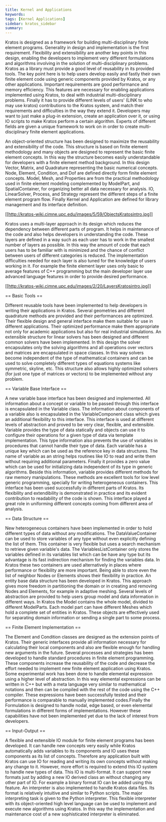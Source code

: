 ```yaml
---
title: Kernel and Applications
keywords: 
tags: [Kernel Applications]
sidebar: kratos_sidebar
summary: 
---
```


Kratos is designed as a framework for building multi-disciplinary finite element programs. Generality in design and implementation is the first requirement. Flexibility and extensibility are another key points in this design, enabling the developers to implement very different formulations and algorithms involving in the solution of multi-disciplinary problems. Kratos as a library must provide a good level of reusability in its provided tools. The key point here is to help users develop easily and fastly their own finite element code using generic components provided by Kratos, or any other applications. Important requirements are good performance and memory efficiency. This features are necessary for enabling applications implemented using Kratos, to deal with industrial multi-disciplinary problems. Finally it has to provide different levels of users' (LINK to who may use kratos) contributions to the Kratos system, and match their requirements and difficulties in the way they extend it. Developers may want to just make a plug-in extension, create an application over it, or using IO scripts to make Kratos perform a certain algorithm. Experts of different fields are given a unique framework to work on in order to create multi-disciplinary finite element applications.

An object-oriented structure has been designed to maximize the reusability and extensibility of the code. This structure is based on finite element methodology and many objects are designed to represent the basic finite element concepts. In this way the structure becomes easily understandable for developers with a finite element method background. In this design Vector, Matrix, and Quadrature representing the basic numerical concepts. Node, Element, Condition, and Dof are defined directly form finite element concepts. Model, Mesh, and Properties are from the practical methodology used in finite element modeling complemented by ModelPart, and SpatialContainer, for organizing better all data necessary for analysis. IO, LinearSolver, Process, and Strategy represent the different steps of a finite element program flow. Finally Kernel and Application are defined for library management and its interface definition.

[[http://kratos-wiki.cimne.upc.edu/images/5/59/ObjectsKratosintro.jpg]]

Kratos uses a multi-layer approach in its design which reduces the dependency between different parts of program. It helps in maintenance of the code and also helps developers in understanding the code. These layers are defined in a way such as each user has to work in the smallest number of layers as possible. In this way the amount of code that each users has to be familiar with is minimized and the chance of conflict between users of different categories is reduced. The implementation difficulties needed for each layer is also tuned for the knowledge of users working in it. For example the finite element layer uses only basic to average features of C++ programming but the main developer layer use advanced language features in order to provide desired performance.

[[http://kratos-wiki.cimne.upc.edu/images/2/20/LayersKratosintro.jpg]]

== Basic Tools ==

Different reusable tools have been implemented to help developers in writing their applications in Kratos. Several geometries and different quadrature methods are provided and their performances are optimized. Their flexible design and general interface make them suitable for use in different applications. Their optimized performance make them appropriate not only for academic applications but also for real industrial simulations. An extensible structure for linear solvers has been designed and different common solvers have been implemented. In this design the solver encapsulates only the solving algorithms and all operations over vectors and matrices are encapsulated in space classes. In this way solvers become independent of the type of mathematical containers and can be used to solve completely different types of equations systems like symmetric, skyline, etc. This structure also allows highly optimized solvers (for just one type of matrices or vectors) to be implemented without any problem.

== Variable Base Interface ==

A new variable base interface has been designed and implemented. All information about a concept or variable to be passed through this interface is encapsulated in the Variable class. The information about components of a variable also is encapsulated in the VariableComponent class which gives an additional flexibility to this interface. This interface is used at different levels of abstraction and proved to be very clear, flexible, and extensible. Variable provides the type of data statically and objects can use it to configure their operations for a given type of data via template implementation. This type information also prevents the use of variables in procedures that cannot handle their type of data. Each variable has a unique key which can be used as the reference key in data structures. The name of variable as an string helps routines like IO to read and write them without requiring additional parameters. Finally it provides a zero value which can be used for initializing data independent of its type in generic algorithms. Beside this information, variable provides different methods for raw memory manipulations. These methods are excellent tools for low level generic programming, specially for writing heterogeneous containers. This interface has been used successfully in different parts of Kratos. Its flexibility and extendibility is demonstrated in practice and its evident contribution to readability of the code is shown. This interface played a great role in uniforming different concepts coming from different area of analysis.

== Data Structure == 

New heterogeneous containers have been implemented in order to hold different types of data without any modifications. The DataValueContainer can be used to store variables of any type without even explicitly defining the list of them. This container is very flexible but uses a search mechanism to retrieve given variable's data. The VariablesListContainer only stores the variables defined in its variables list which can be have any type but its advantage is its fast indirection mechanism for finding the variables data. In Kratos these two containers are used alternatively in places where performance or flexibility are more important. Being able to store even the list of neighbor Nodes or Elements shows their flexibility in practice. An entity base data structure has been developed in Kratos. This approach gives more freedom in partitioning the domain or in creating and removing Nodes and Elements, for example in adaptive meshing. Several levels of abstraction are provided to help users group model and data information in different ways. In Kratos the Model contains the whole model, divided to different ModelParts. Each model part can have different Meshes which hold a complete set of entities in Kratos. These objects are effectively used for separating domain information or sending a single part to some process.

== Finite Element Implementation == 

The Element and Condition classes are designed as the extension points of Kratos. Their generic interfaces provide all information necessary for calculating their local components and also are flexible enough for handling new arguments in the future. Several processes and strategies has been developed to handle standard procedures in finite element programming. These components increase the reusability of the code and decrease the effort needed to implement new finite element application using Kratos. Some experimental work has been done to handle elemental expression using a higher level of abstraction. In this way elemental expressions can be written in C++ but with a meta language very similar to mathematical notations and then can be compiled with the rest of the code using the C++ compiler. These expressions have been successfully tested and their performance is comparable to manually implemented codes.Finally the Formulation is designed to handle nodal, edge based, or even elemental formulations in different forms of implementations. However these capabilities have not been implemented yet due to the lack of interest from developers.

== Input-Output == 

A flexible and extensible IO module for finite element programs has been developed. It can handle new concepts very easily while Kratos automatically adds variables to its components and IO uses these components as its list of concepts. Therefore any application built with Kratos can use IO for reading and writing its own concepts without making any change to it. However, more effort is required to extend this IO system to handle new types of data. This IO is multi-format. It can support new formats just by adding a new IO derived class an without changing any other part of IO. For example a binary format IO can be added using this feature. An interpreter is also implemented to handle Kratos data files. Its format is relatively intuitive and similar to Python scripts. The major interpreting task is given to the Python interpreter. This flexible interpreter with its object-oriented high level language can be used to implement and execute new algorithms using Kratos. In this way the implementation and maintenance cost of a new sophisticated interpreter is eliminated.